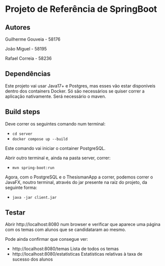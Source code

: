 # Projeto de Referência de SpringBoot

## Autores
Guilherme Gouveia   - 58176

João Miguel         - 58195

Rafael Correia      - 58236

## Dependências

Este projeto vai usar Java17+ e Postgres, mas esses vão estar disponíveis dentro dos containers Docker. Só são necessários se quiser correr a aplicação nativamente. Será necessário o maven.

## Build steps

Deve correr os seguintes comando num terminal:
* `cd server`
* `docker compose up --build`

Este comando vai iniciar o container PostgreSQL.

Abrir outro terminal e, ainda na pasta server, correr:
* `mvn spring-boot:run`

Agora, com o PostgreSQL e o ThesismanApp a correr,
podemos correr o JavaFX, noutro terminal, através do jar presente
na raíz do projeto, da seguinte forma:

* `java -jar client.jar`

## Testar

Abrir http://localhost:8080 num browser e verificar que aparece uma página com os temas com alunos que se candidataram ao mesmo.

Pode ainda confirmar que consegue ver:
* http://localhost:8080/temas Lista de todos os temas
* http://localhost:8080/estatisticas Estatísticas relativas à taxa de sucesso dos alunos

